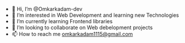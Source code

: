 - 👋 Hi, I’m @Omkarkadam-dev
- 👀 I’m interested in Web Development and learning new Technologies
- 🌱 I’m currently learning Frontend libraries
- 💞️ I’m looking to collaborate on Web debelopment projects
- 📫 How to reach me omkarkadam1115@gmail.com


<!---
Omkarkadam-dev/Omkarkadam-dev is a ✨ special ✨ repository because its `README.md` (this file) appears on your GitHub profile.
You can click the Preview link to take a look at your changes.
--->
